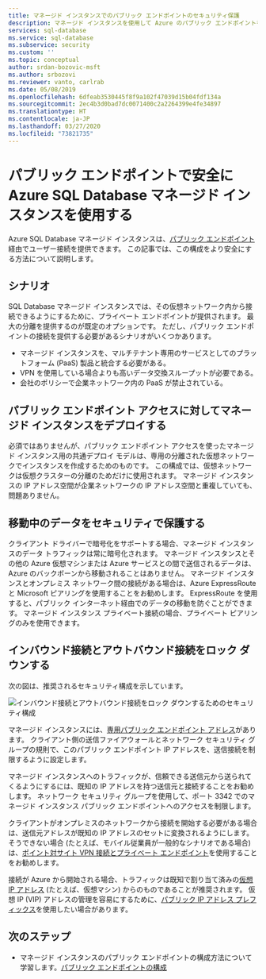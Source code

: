 ```yaml
---
title: マネージド インスタンスでのパブリック エンドポイントのセキュリティ保護
description: マネージド インスタンスを使用して Azure のパブリック エンドポイントを安全に使用する
services: sql-database
ms.service: sql-database
ms.subservice: security
ms.custom: ''
ms.topic: conceptual
author: srdan-bozovic-msft
ms.author: srbozovi
ms.reviewer: vanto, carlrab
ms.date: 05/08/2019
ms.openlocfilehash: 6dfeab3530445f8f9a102f47039d15b04fdf134a
ms.sourcegitcommit: 2ec4b3d0bad7dc0071400c2a2264399e4fe34897
ms.translationtype: HT
ms.contentlocale: ja-JP
ms.lasthandoff: 03/27/2020
ms.locfileid: "73821735"
---
```

# <a name="use-an-azure-sql-database-managed-instance-securely-with-public-endpoints"></a>パブリック エンドポイントで安全に Azure SQL Database マネージド インスタンスを使用する

Azure SQL Database マネージド インスタンスは、[パブリック エンドポイント](../virtual-network/virtual-network-service-endpoints-overview.md)経由でユーザー接続を提供できます。 この記事では、この構成をより安全にする方法について説明します。

## <a name="scenarios"></a>シナリオ

SQL Database マネージド インスタンスでは、その仮想ネットワーク内から接続できるようにするために、プライベート エンドポイントが提供されます。 最大の分離を提供するのが既定のオプションです。 ただし、パブリック エンドポイントの接続を提供する必要があるシナリオがいくつかあります。

- マネージド インスタンスを、マルチテナント専用のサービスとしてのプラットフォーム (PaaS) 製品と統合する必要がある。
- VPN を使用している場合よりも高いデータ交換スループットが必要である。
- 会社のポリシーで企業ネットワーク内の PaaS が禁止されている。

## <a name="deploy-a-managed-instance-for-public-endpoint-access"></a>パブリック エンドポイント アクセスに対してマネージド インスタンスをデプロイする

必須ではありませんが、パブリック エンドポイント アクセスを使ったマネージド インスタンス用の共通デプロイ モデルは、専用の分離された仮想ネットワークでインスタンスを作成するためのものです。 この構成では、仮想ネットワークは仮想クラスターの分離のためだけに使用されます。 マネージド インスタンスの IP アドレス空間が企業ネットワークの IP アドレス空間と重複していても、問題ありません。

## <a name="secure-data-in-motion"></a>移動中のデータをセキュリティで保護する

クライアント ドライバーで暗号化をサポートする場合、マネージド インスタンスのデータ トラフィックは常に暗号化されます。 マネージド インスタンスとその他の Azure 仮想マシンまたは Azure サービスとの間で送信されるデータは、Azure のバックボーンから移動されることはありません。 マネージド インスタンスとオンプレミス ネットワーク間の接続がある場合は、Azure ExpressRoute と Microsoft ピアリングを使用することをお勧めします。 ExpressRoute を使用すると、パブリック インターネット経由でのデータの移動を防ぐことができます。 マネージド インスタンス プライベート接続の場合、プライベート ピアリングのみを使用できます。

## <a name="lock-down-inbound-and-outbound-connectivity"></a>インバウンド接続とアウトバウンド接続をロック ダウンする

次の図は、推奨されるセキュリティ構成を示しています。

![インバウンド接続とアウトバウンド接続をロック ダウンするためのセキュリティ構成](media/sql-database-managed-instance-public-endpoint-securely/managed-instance-vnet.png)

マネージド インスタンスには、[専用パブリック エンドポイント アドレス](sql-database-managed-instance-find-management-endpoint-ip-address.md)があります。 クライアント側の送信ファイアウォールとネットワーク セキュリティ グループの規則で、このパブリック エンドポイント IP アドレスを、送信接続を制限するように設定します。

マネージド インスタンスへのトラフィックが、信頼できる送信元から送られてくるようにするには、既知の IP アドレスを持つ送信元と接続することをお勧めします。 ネットワーク セキュリティ グループを使用して、ポート 3342 でのマネージド インスタンス パブリック エンドポイントへのアクセスを制限します。

クライアントがオンプレミスのネットワークから接続を開始する必要がある場合は、送信元アドレスが既知の IP アドレスのセットに変換されるようにします。 そうできない場合 (たとえば、モバイル従業員が一般的なシナリオである場合) は、[ポイント対サイト VPN 接続とプライベート エンドポイント](sql-database-managed-instance-configure-p2s.md)を使用することをお勧めします。

接続が Azure から開始される場合、トラフィックは既知で割り当て済みの[仮想 IP アドレス](../virtual-network/virtual-networks-reserved-public-ip.md) (たとえば、仮想マシン) からのものであることが推奨されます。 仮想 IP (VIP) アドレスの管理を容易にするために、[パブリック IP アドレス プレフィックス](../virtual-network/public-ip-address-prefix.md)を使用したい場合があります。

## <a name="next-steps"></a>次のステップ

- マネージド インスタンスのパブリック エンドポイントの構成方法について学習します。[パブリック エンドポイントの構成](sql-database-managed-instance-public-endpoint-configure.md)
